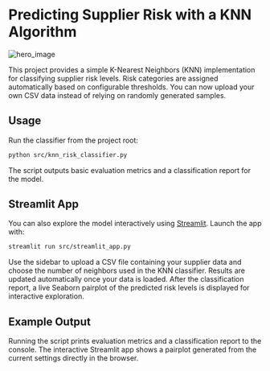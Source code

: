 # Predicting Supplier Risk with a KNN Algorithm
![hero_image](https://github.com/DillonGelman/KNN-supplier-risk-classifier/blob/main/hero_image.png)

This project provides a simple K-Nearest Neighbors (KNN) implementation for classifying supplier risk levels. Risk categories are assigned automatically based on configurable thresholds. You can now upload your own CSV data instead of relying on randomly generated samples.

## Usage

Run the classifier from the project root:

```bash
python src/knn_risk_classifier.py
```

The script outputs basic evaluation metrics and a classification report for the model.

## Streamlit App

You can also explore the model interactively using [Streamlit](https://streamlit.io/).
Launch the app with:

```bash
streamlit run src/streamlit_app.py
```

Use the sidebar to upload a CSV file containing your supplier data and choose
the number of neighbors used in the KNN classifier. Results are updated
automatically once your data is loaded. After the classification report, a live
Seaborn pairplot of the predicted risk levels is displayed for interactive
exploration.

## Example Output

Running the script prints evaluation metrics and a classification report to the
console. The interactive Streamlit app shows a pairplot generated from the
current settings directly in the browser.
